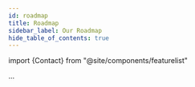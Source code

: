 ```yaml
---
id: roadmap
title: Roadmap
sidebar_label: Our Roadmap
hide_table_of_contents: true
---
```

import {Contact} from "@site/components/featurelist"

...

<Contact />
